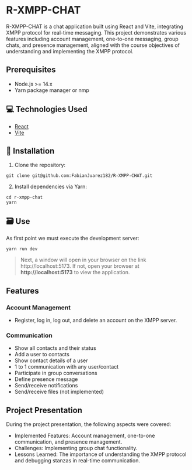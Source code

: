 # R-XMPP-CHAT
R-XMPP-CHAT is a chat application built using React and Vite, integrating XMPP protocol for real-time messaging. This project demonstrates various features including account management, one-to-one messaging, group chats, and presence management, aligned with the course objectives of understanding and implementing the XMPP protocol.

## Prerequisites
- Node.js >= 14.x
- Yarn package manager or nmp


## :computer: Technologies Used
* [React](https://es.react.dev/learn)
* [Vite](https://vitejs.dev/guide/)

## :notebook_with_decorative_cover: Installation

1. Clone the repository:
```
git clone git@github.com:FabianJuarez182/R-XMPP-CHAT.git
```
2. Install dependencies via Yarn:
```
cd r-xmpp-chat
yarn 
```

## :card_file_box: Use
As first point we must execute the development server:
```
yarn run dev
```
> Next, a window will open in your browser on the link http://localhost:5173. If not, open your browser at **http://localhost:5173** to view the application.

## Features
### Account Management
- Register, log in, log out, and delete an account on the XMPP server.

### Communication
- Show all contacts and their status
- Add a user to contacts
- Show contact details of a user
- 1 to 1 communication with any user/contact
- Participate in group conversations
- Define presence message
- Send/receive notifications
- Send/receive files (not implemented)

## Project Presentation

During the project presentation, the following aspects were covered:
- Implemented Features: Account management, one-to-one communication, and presence management.
- Challenges: Implementing group chat functionality.
- Lessons Learned: The importance of understanding the XMPP protocol and debugging stanzas in real-time communication.
